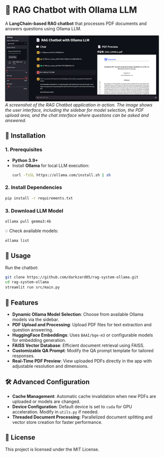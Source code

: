 # 📄 RAG Chatbot with Ollama LLM

A **LangChain-based RAG chatbot** that processes PDF documents and answers questions using Ollama LLM.

![RAG Chatbot Screenshot](/image/image1.png)
*A screenshot of the RAG Chatbot application in action. The image shows the user interface, including the sidebar for model selection, the PDF upload area, and the chat interface where questions can be asked and answered.*

## 🚀 Installation

### 1. Prerequisites
- **Python 3.9+**
- Install **Ollama** for local LLM execution:  
  ```bash
  curl -fsSL https://ollama.com/install.sh | sh
  ```

### 2. Install Dependencies
```bash
pip install -r requirements.txt
```

### 3. Download LLM Model
```bash
ollama pull gemma3:4b
```
💡 Check available models:  
```bash
ollama list
```

## 🎯 Usage
Run the chatbot:
```bash
git clone https://github.com/darkzard05/rag-system-ollama.git
cd rag-system-ollama
streamlit run src/main.py
```

## 📑 Features
- **Dynamic Ollama Model Selection**: Choose from available Ollama models via the sidebar.
- **PDF Upload and Processing**: Upload PDF files for text extraction and question answering.
- **HuggingFace Embeddings**: Uses `BAAI/bge-m3` or configurable models for embedding generation.
- **FAISS Vector Database**: Efficient document retrieval using FAISS.
- **Customizable QA Prompt**: Modify the QA prompt template for tailored responses.
- **Real-Time PDF Preview**: View uploaded PDFs directly in the app with adjustable resolution and dimensions.

## 🛠️ Advanced Configuration
- **Cache Management**: Automatic cache invalidation when new PDFs are uploaded or models are changed.
- **Device Configuration**: Default device is set to `cuda` for GPU acceleration. Modify in `utils.py` if needed.
- **Threaded Document Processing**: Parallelized document splitting and vector store creation for faster performance.

## 📝 License
This project is licensed under the MIT License.

